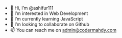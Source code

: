 - 👋 Hi, I’m @ashifur111
- 👀 I’m interested in Web Development
- 🌱 I’m currently learning JavaScript
- 💞️ I’m looking to collaborate on Github
- 📫 You can reach me on admin@codermahdy.com 

<!---
ashifur111/ashifur is a ✨ special ✨ repository because its `README.md` (this file) appears on your GitHub profile.
You can click the Preview link to take a look at your changes.
--->
